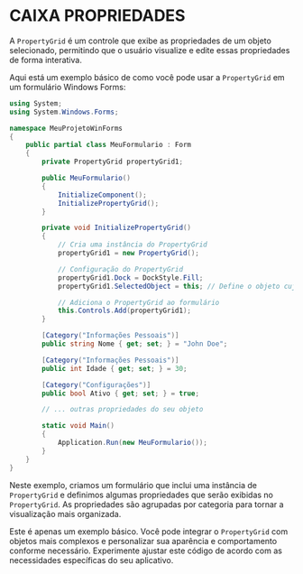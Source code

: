 # CAIXA PROPRIEDADES
A `PropertyGrid` é um controle que exibe as propriedades de um objeto selecionado, permitindo que o usuário visualize e edite essas propriedades de forma interativa.

Aqui está um exemplo básico de como você pode usar a `PropertyGrid` em um formulário Windows Forms:

```csharp
using System;
using System.Windows.Forms;

namespace MeuProjetoWinForms
{
    public partial class MeuFormulario : Form
    {
        private PropertyGrid propertyGrid1;

        public MeuFormulario()
        {
            InitializeComponent();
            InitializePropertyGrid();
        }

        private void InitializePropertyGrid()
        {
            // Cria uma instância do PropertyGrid
            propertyGrid1 = new PropertyGrid();

            // Configuração do PropertyGrid
            propertyGrid1.Dock = DockStyle.Fill;
            propertyGrid1.SelectedObject = this; // Define o objeto cujas propriedades serão exibidas

            // Adiciona o PropertyGrid ao formulário
            this.Controls.Add(propertyGrid1);
        }

        [Category("Informações Pessoais")]
        public string Nome { get; set; } = "John Doe";

        [Category("Informações Pessoais")]
        public int Idade { get; set; } = 30;

        [Category("Configurações")]
        public bool Ativo { get; set; } = true;

        // ... outras propriedades do seu objeto

        static void Main()
        {
            Application.Run(new MeuFormulario());
        }
    }
}
```

Neste exemplo, criamos um formulário que inclui uma instância de `PropertyGrid` e definimos algumas propriedades que serão exibidas no `PropertyGrid`. As propriedades são agrupadas por categoria para tornar a visualização mais organizada.

Este é apenas um exemplo básico. Você pode integrar o `PropertyGrid` com objetos mais complexos e personalizar sua aparência e comportamento conforme necessário. Experimente ajustar este código de acordo com as necessidades específicas do seu aplicativo.